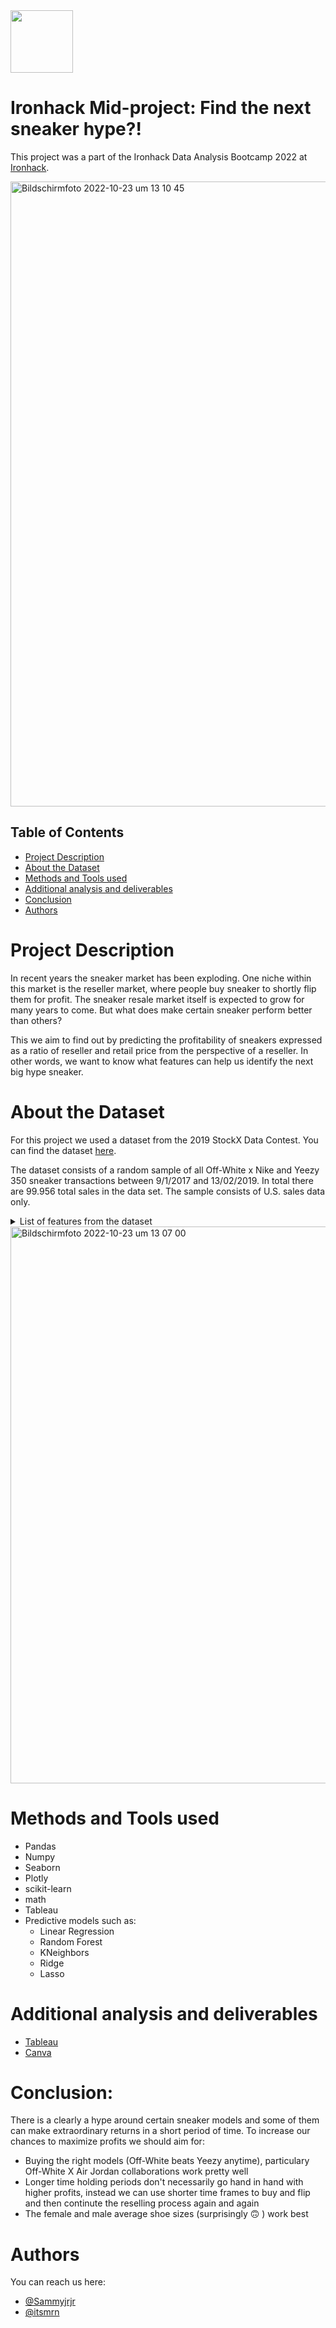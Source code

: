 <img width="100" src="https://user-images.githubusercontent.com/36229542/197388807-b8e88634-05a1-4d29-acf8-de310a02fadb.png"> 


# Ironhack Mid-project: Find the next sneaker hype?!

This project was a part of the Ironhack Data Analysis Bootcamp 2022 at [Ironhack](https://www.ironhack.com/en).

<img width="1000" alt="Bildschirmfoto 2022-10-23 um 13 10 45" src="https://user-images.githubusercontent.com/36229542/197388745-7b0f30aa-5a59-4b73-b5d8-2126845639c5.png">

 ## Table of Contents
 
* [Project Description](#project-description)
* [About the Dataset](#about-the-dataset)
* [Methods and Tools used](#methods-and-tools-used)
* [Additional analysis and deliverables](#additional-analysis-and-deliverables)
* [Conclusion](#conclusion)
* [Authors](#authors)

# Project Description
In recent years the sneaker market has been exploding. One niche within this market is the reseller market, where people buy sneaker to shortly flip them for profit. The sneaker resale market itself is expected to grow for many years to come. But what does make certain sneaker perform better than others? 

This we aim to find out by predicting the profitability of sneakers expressed as a ratio of reseller and retail price from the perspective of a reseller. In other words, we want to know what features can help us identify the next big hype sneaker.

# About the Dataset
For this project we used a dataset from the 2019 StockX Data Contest. You can find the dataset [here](https://s3.amazonaws.com/stockx-sneaker-analysis/wp-content/uploads/2019/02/StockX-Data-Contest-2019-3.xlsx).

The dataset consists of a random sample of all Off-White x Nike and Yeezy 350 sneaker transactions between 9/1/2017 and 13/02/2019. In total there  are 99.956 total sales in the data set. The sample consists of U.S. sales data only.


<details>
   <summary>List of features from the dataset</summary>
  
- Order Date: Date of a transaction
- Brand: Brand of the sneaker
- Sneaker Name: Sneaker model plus additional information on color
- Sale Price: Resale price a given sneaker (transacted)
- Retail Price: Retail price a given sneaker 
- Release Date: Release date of a given sneaker
- Shoe Size: US shoe sizing
- Buyer Region: State of buyer 

 
</details>

<img width="891" alt="Bildschirmfoto 2022-10-23 um 13 07 00" src="https://user-images.githubusercontent.com/36229542/197388613-8acc8549-7be8-4cb0-b3b8-c057c67800ab.png">

# Methods and Tools used
- Pandas
- Numpy
- Seaborn
- Plotly
- scikit-learn
- math
- Tableau
- Predictive models such as:
	-  Linear Regression
	-  Random Forest
	-  KNeighbors
	-  Ridge
	-  Lasso

# Additional analysis and deliverables 
- [Tableau](https://public.tableau.com/views/Mid-ProjectFindthenexthype/Dashboard-MT?:language=de-DE&:display_count=n&:origin=viz_share_link)
- [Canva](https://www.canva.com/design/DAFPg1KzOd8/ZAJ21FhgZSvIjoSRXVlNxw/view?utm_content=DAFPg1KzOd8&utm_campaign=designshare&utm_medium=link2&utm_source=sharebutton)

# Conclusion:
There is a clearly a hype around certain sneaker models and some of them can make extraordinary returns in a short period of time. To increase our chances to maximize profits we should aim for:
- Buying the right models (Off-White beats Yeezy anytime), particulary Off-White X Air Jordan collaborations work pretty well
- Longer time holding periods don't necessarily go hand in hand with higher profits, instead we can use shorter time frames to buy and flip and then continute the reselling process again and again
- The female and male average shoe sizes (surprisingly 🙃 ) work best


# Authors
You can reach us here: 
- [@Sammyjrjr](https://github.com/Sammyjrjr)
- [@itsmrn ](https://github.com/itsmrn) 

